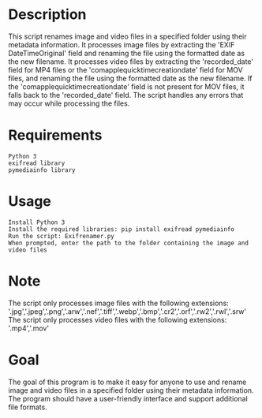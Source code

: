 # Description

This script renames image and video files in a specified folder using their metadata information. It processes image files by extracting the 'EXIF DateTimeOriginal' field and renaming the file using the formatted date as the new filename. It processes video files by extracting the 'recorded_date' field for MP4 files or the 'comapplequicktimecreationdate' field for MOV files, and renaming the file using the formatted date as the new filename. If the 'comapplequicktimecreationdate' field is not present for MOV files, it falls back to the 'recorded_date' field. The script handles any errors that may occur while processing the files.

# Requirements

    Python 3
    exifread library
    pymediainfo library

# Usage

    Install Python 3
    Install the required libraries: pip install exifread pymediainfo
    Run the script: Exifrenamer.py
    When prompted, enter the path to the folder containing the image and video files

# Note

The script only processes image files with the following extensions: '.jpg','.jpeg','.png','.arw','.nef','.tiff','.webp','.bmp','.cr2','.orf','.rw2','.rwl','.srw'        
The script only processes video files with the following extensions: '.mp4','.mov'

# Goal

The goal of this program is to make it easy for anyone to use and rename image and video files in a specified folder using their metadata information. The program should have a user-friendly interface and support additional file formats.
